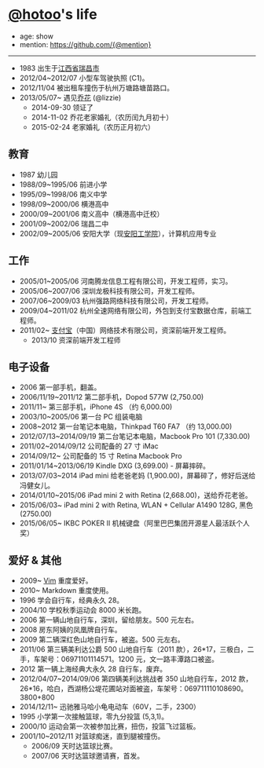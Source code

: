 
# [@hotoo](http://hotoo.me/)'s life

- age: show
- mention: https://github.com/{@mention}

----

- 1983 出生于[江西省瑞昌市](http://baike.baidu.com/subview/15120/5666887.htm)
- 2012/04~2012/07 小型车驾驶执照 (C1)。
- 2012/11/04 被出租车撞伤于杭州万塘路塘苗路口。
- 2013/05/07~ 遇见[乔花](http://sunsetsunrising.com/) (@lizzie)
  - 2014-09-30 领证了
  - 2014-11-02 乔花老家婚礼（农历闰九月初十）
  - 2015-02-24 老家婚礼（农历正月初六）

## 教育

- 1987 幼儿园
- 1988/09~1995/06 前进小学
- 1995/09~1998/06 南义中学
- 1998/09~2000/06 横港高中
- 2000/09~2001/06 南义高中（横港高中迁校）
- 2001/09~2002/06 瑞昌二中
- 2002/09~2005/06 安阳大学（现[安阳工学院](http://www.ayit.edu.cn/)），计算机应用专业

## 工作

- 2005/01~2005/06 河南腾龙信息工程有限公司，开发工程师，实习。
- 2005/06~2007/06 深圳龙极科技有限公司，开发工程师。
- 2007/06~2009/03 杭州强路网络科技有限公司，开发工程师。
- 2009/04~2011/02 杭州全速网络有限公司，外包到支付宝数据仓库，前端工程师。
- 2011/02~ [支付宝](https://www.alipay.com/)（中国）网络技术有限公司，资深前端开发工程师。
  - 2013/10 资深前端开发工程师

## 电子设备

- 2006 第一部手机，翻盖。
- 2006/11/19~2011/12 第二部手机，Dopod 577W (2,750.00)
- 2011/11~ 第三部手机，iPhone 4S （约 6,000.00)
- 2003/10~2005/06 第一台 PC 组装电脑
- 2008~2012 第一台笔记本电脑，Thinkpad T60 FA7 （约 13,000.00)
- 2012/07/13~2014/09/19 第二台笔记本电脑，Macbook Pro 101 (7,330.00)
- 2011/02~2014/09/12 公司配备的 27 寸 iMac
- 2014/09/12~ 公司配备的 15 寸 Retina Macbook Pro
- 2011/01/14~2013/06/19 Kindle DXG (3,699.00) - 屏幕摔碎。
- 2013/07/03~2014 iPad mini 给老爸老妈 (1,900.00)，屏幕碎了，修好后送给冯健女儿。
- 2014/01/10~2015/06 iPad mini 2 with Retina (2,668.00)，送给乔花老爸。
- 2015/06/03~ iPad mini 2 with Retina, WLAN + Cellular A1490 128G, 黑色 (2750.00)
- 2015/06/05~ IKBC POKER II 机械键盘（阿里巴巴集团开源星人最活跃个人奖）

## 爱好 & 其他

- 2009~ [Vim](http://www.vim.org/) 重度爱好。
- 2010~ Markdown 重度使用。
- 1996 学会自行车，经典永久 28。
- 2004/10 学校秋季运动会 8000 米长跑。
- 2006 第一辆山地自行车，深圳，留给朋友。500 元左右。
- 2008 房东阿姨的凤凰牌自行车。
- 2009 第二辆深红色山地自行车，被盗。500 元左右。
- 2011/06 第三辆美利达公爵 500 山地自行车（2011 款），26*17，三极白，二手，车架号：06971101114571。1200 元，文一路丰潭路口被盗。
- 2012 第一辆上海经典大永久 28 自行车，废弃。
- 2012/04/07~2014/09/06 第四辆美利达挑战者 350 山地自行车，2012 款，26*16，哈白，西湖杨公堤花圃站对面被盗，车架号：069711110108690。3800+800
- 2014/12/11~ 迅驰雅马哈小龟电动车（60V，二手，2300）
- 1995 小学第一次接触篮球，零九分投篮 (5,3,1)。
- 2000/10 运动会第一次被参加比赛，扭伤，投篮飞过篮板。
- 2001/10~2012/11 对篮球痴迷，直到腿被撞伤。
  - 2006/09 天时达篮球比赛。
  - 2007/06 天时达篮球邀请赛，首发。
